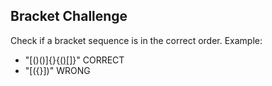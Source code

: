 ## Bracket Challenge
 Check if a bracket sequence is in the correct order.
 Example:
 * "[()()]{}{[()[]]()}" CORRECT
 * "[({}])" WRONG
